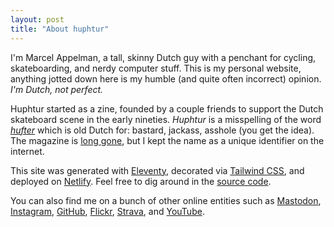 ```yaml
---
layout: post
title: "About huphtur"
---
```

I'm Marcel Appelman, a tall, skinny Dutch guy with a penchant for cycling, skateboarding, and nerdy computer stuff. This is my personal website, anything jotted down here is my humble (and quite often incorrect) opinion. _I'm Dutch, not perfect._

Huphtur started as a zine, founded by a couple friends to support the Dutch skateboard scene in the early nineties. _Huphtur_ is a misspelling of the word [_hufter_](https://en.wiktionary.org/wiki/hufter) which is old Dutch for: bastard, jackass, asshole (you get the idea). The magazine is [long gone](https://web.archive.org/web/19970225192142/http://www.huphtur.nl/), but I kept the name as a unique identifier on the internet.

This site was generated with [Eleventy](https://www.11ty.dev/), decorated via [Tailwind CSS](https://tailwindcss.com/), and deployed on [Netlify](https://www.netlify.com/). Feel free to dig around in the [source code](https://github.com/huphtur/huphtur.nl).

You can also find me on a bunch of other online entities such as
[Mastodon](https://mastodon.social/@huphtur), 
[Instagram](https://www.instagram.com/huphtur/),
[GitHub](https://github.com/huphtur/),
[Flickr](https://www.flickr.com/photos/huphtur/),
[Strava](https://www.strava.com/athletes/huphtur),
and
[YouTube](https://www.youtube.com/@huphtur ).
